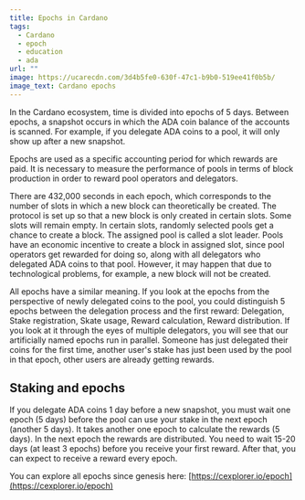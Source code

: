 ```yaml
---
title: Epochs in Cardano
tags:
  - Cardano
  - epoch
  - education
  - ada
url: ""
image: https://ucarecdn.com/3d4b5fe0-630f-47c1-b9b0-519ee41f0b5b/
image_text: Cardano epochs
---
```


In the Cardano ecosystem, time is divided into epochs of 5 days. Between epochs, a snapshot occurs in which the ADA coin balance of the accounts is scanned. For example, if you delegate ADA coins to a pool, it will only show up after a new snapshot.

Epochs are used as a specific accounting period for which rewards are paid. It is necessary to measure the performance of pools in terms of block production in order to reward pool operators and delegators.

There are 432,000 seconds in each epoch, which corresponds to the number of slots in which a new block can theoretically be created. The protocol is set up so that a new block is only created in certain slots. Some slots will remain empty. In certain slots, randomly selected pools get a chance to create a block. The assigned pool is called a slot leader. Pools have an economic incentive to create a block in assigned slot, since pool operators get rewarded for doing so, along with all delegators who delegated ADA coins to that pool. However, it may happen that due to technological problems, for example, a new block will not be created.

All epochs have a similar meaning. If you look at the epochs from the perspective of newly delegated coins to the pool, you could distinguish 5 epochs between the delegation process and the first reward: Delegation, Stake registration, Skate usage, Reward calculation, Reward distribution. If you look at it through the eyes of multiple delegators, you will see that our artificially named epochs run in parallel. Someone has just delegated their coins for the first time, another user's stake has just been used by the pool in that epoch, other users are already getting rewards.

## Staking and epochs

If you delegate ADA coins 1 day before a new snapshot, you must wait one epoch (5 days) before the pool can use your stake in the next epoch (another 5 days). It takes another one epoch to calculate the rewards (5 days). In the next epoch the rewards are distributed. You need to wait 15-20 days (at least 3 epochs) before you receive your first reward. After that, you can expect to receive a reward every epoch.

You can explore all epochs since genesis here: [https://cexplorer.io/epoch](https://cexplorer.io/epoch)
